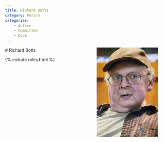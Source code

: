```yaml
---
title: Richard Botts
category: Person
categories:
    - Active
    - Committee
    - Cook
---
```

<img src="img/2014-Richard-Botts.jpeg" style="width: 40%" align="right">
# Richard Botts

{% include roles.html %}